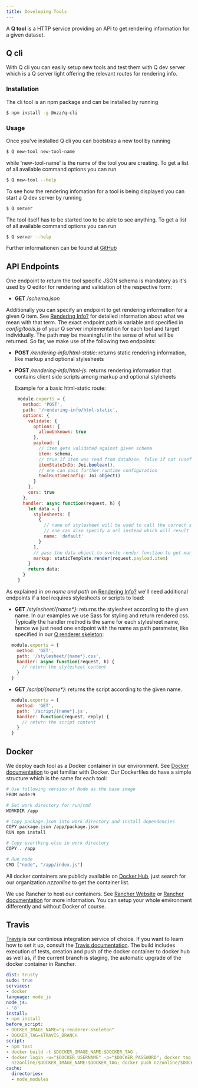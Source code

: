 ```yaml
---
title: Developing Tools
---
```


A __Q tool__ is a HTTP service providing an API to get rendering information for a given dataset.

## Q cli
With Q cli you can easily setup new tools and test them with Q dev server which is a Q server light offering the relevant routes for rendering info.

### Installation
The cli tool is an npm package and can be installed by running 
```bash
$ npm install -g @nzz/q-cli
```

### Usage
Once you've installed Q cli you can bootstrap a new tool by running 
```bash
$ Q new-tool new-tool-name
```
while 'new-tool-name' is the name of the tool you are creating. To get a list of all available command options you can run 
```bash
$ Q new-tool --help
```

To see how the rendering infomation for a tool is being displayed you can start a Q dev server by running
```bash
$ Q server
```
The tool itself has to be started too to be able to see anything. To get a list of all available command options you can run
```bash
$ Q server --help
```

Further informationen can be found at [GitHub](https://github.com/nzzdev/Q-cli)

## API Endpoints
One endpoint to return the tool specific JSON schema is mandatory as it's used by Q editor for rendering and validation of the respective form:

- __GET__ _/schema.json_

Additionally you can specify an endpoint to get rendering information for a given Q item. See [Rendering Info?](rendering-info.html) for detailed information about what we mean with that term. The exact endpoint path is variable and specified in _config/tools.js_ of your Q server implementation for each tool and target individually. The path may be meaningful in the sense of what will be returned. So far, we make use of the following two endpoints:

- __POST__ _/rendering-info/html-static_: returns static rendering information, like markup and optional stylesheets
- __POST__ _/rendering-info/html-js_: returns rendering information that contains client side scripts among markup and optional styleheets

   Example for a basic html-static route:
   ```javascript
    module.exports = {
      method: 'POST',
      path: '/rendering-info/html-static',
      options: {
        validate: {
          options: {
            allowUnknown: true
          },
          payload: {
            // item gets validated against given schema
            item: schema,
            // true if item was read from database, false if not (useful if you want to use the appendItemToPayload query from Q servers tool-default route)
            itemStateInDb: Joi.boolean(),
            // one can pass further runtime configuration
            toolRuntimeConfig: Joi.object()
          }
        },
        cors: true
      },
      handler: async function(request, h) {
        let data = {
          stylesheets: [
            {
              // name of stylesheet will be used to call the correct stylesheet endpoint to load css
              // one can also specify a url instead which will result in loading css directly from that url
              name: 'default'
            }
          ], 
          // pass the data object to svelte render function to get markup
          markup: staticTemplate.render(request.payload.item)
        }
        return data;
      }
    }
   ```

As explained in _on name and path_ on [Rendering Info?](rendering-info.html) we'll need additional endpoints if a tool requires stylesheets or scripts to load:
- __GET__ _/stylesheet/{name*}_: returns the stylesheet according to the given name. In our examples we use Sass for styling and return rendered css. Typically the handler method is the same for each stylesheet name, hence we just need one endpoint with the name as path parameter, like specified in our [Q renderer skeleton](https://github.com/nzzdev/Q-renderer-skeleton/blob/master/routes/stylesheet.js):

```javascript
  module.exports = {
    method: 'GET',
    path: '/stylesheet/{name*}.css',
    handler: async function(request, h) {
      // return the stylesheet content
    }
  }
```
- __GET__ _/script/{name*}_: returns the script according to the given name.
```javascript
  module.exports = {
    method: 'GET',
    path: '/script/{name*}.js',
    handler: function(request, reply) {
      // return the script content
    }
  }
```

## Docker

We deploy each tool as a Docker container in our environment. See [Docker documentation](https://docs.docker.com/) to get familiar with Docker. Our Dockerfiles do have a simple structure which is the same for each tool:

```sh
# Use following version of Node as the base image
FROM node:9

# Set work directory for run/cmd
WORKDIR /app

# Copy package.json into work directory and install dependencies
COPY package.json /app/package.json
RUN npm install

# Copy everthing else in work directory
COPY . /app

# Run node
CMD ["node", "/app/index.js"]
```

All docker containers are publicly available on [Docker Hub](https://hub.docker.com/), just search for our organization _nzzonline_ to get the container list. 

We use Rancher to host our containers. See [Rancher Website](https://rancher.com/) or [Rancher documentation](https://docs.rancher.com) for more information. You can setup your whole environment differently and without Docker of course. 

## Travis

[Travis](https://travis-ci.com/) is our continious integration service of choice. If you want to learn how to set it up, consult the [Travis documentation](https://docs.travis-ci.com/). The build includes execution of tests, creation and push of the docker container to docker hub as well as, if the current branch is staging, the automatic upgrade of the docker container in Rancher. 

```yml
dist: trusty
sudo: true
services:
- docker
language: node_js
node_js:
- '8'
install:
- npm install
before_script:
- DOCKER_IMAGE_NAME="q-renderer-skeleton"
- DOCKER_TAG=$TRAVIS_BRANCH
script:
- npm test
- docker build -t $DOCKER_IMAGE_NAME:$DOCKER_TAG .
- docker login -u="$DOCKER_USERNAME" -p="$DOCKER_PASSWORD"; docker tag $DOCKER_IMAGE_NAME:$DOCKER_TAG
  nzzonline/$DOCKER_IMAGE_NAME:$DOCKER_TAG; docker push nzzonline/$DOCKER_IMAGE_NAME:$DOCKER_TAG;
cache:
  directories:
  - node_modules
```
